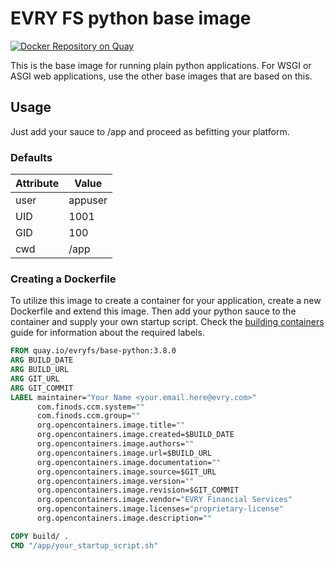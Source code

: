 # EVRY FS python base image

[![Docker Repository on Quay](https://quay.io/repository/evryfs/base-python/status "Docker Repository on Quay")](https://quay.io/repository/evryfs/base-python)

This is the base image for running plain python applications. For WSGI or
ASGI web applications, use the other base images that are based on this.

## Usage

Just add your sauce to /app and proceed as befitting your platform.

### Defaults

Attribute | Value
--------- | -------
user      | appuser 
UID       | 1001    
GID       | 100     
cwd       | /app    

### Creating a Dockerfile

To utilize this image to create a container for your application, create a new
Dockerfile and extend this image. Then add your python sauce to the container
and supply your own startup script. Check the [building containers](https://fswiki.evry.com/display/architecture/Building+containers)
guide for information about the required labels.

```dockerfile
FROM quay.io/evryfs/base-python:3.8.0
ARG BUILD_DATE
ARG BUILD_URL
ARG GIT_URL
ARG GIT_COMMIT
LABEL maintainer="Your Name <your.email.here@evry.com>"
      com.finods.ccm.system=""
      com.finods.ccm.group=""
      org.opencontainers.image.title=""
      org.opencontainers.image.created=$BUILD_DATE
      org.opencontainers.image.authors=""
      org.opencontainers.image.url=$BUILD_URL
      org.opencontainers.image.documentation=""
      org.opencontainers.image.source=$GIT_URL
      org.opencontainers.image.version=""
      org.opencontainers.image.revision=$GIT_COMMIT
      org.opencontainers.image.vendor="EVRY Financial Services"
      org.opencontainers.image.licenses="proprietary-license"
      org.opencontainers.image.description=""

COPY build/ .
CMD "/app/your_startup_script.sh"
```

